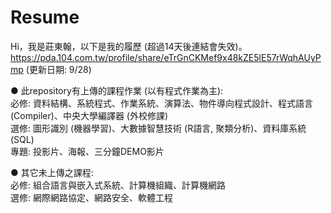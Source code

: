# Resume
Hi，我是莊東翰，以下是我的履歷 (超過14天後連結會失效)。  
https://pda.104.com.tw/profile/share/eTrGnCKMef9x48kZE5lE57rWqhAUyPmp (更新日期: 9/28)
  
● 此repository有上傳的課程作業 (以有程式作業為主):  
必修: 資料結構、系統程式、作業系統、演算法、物件導向程式設計、程式語言 (Compiler)、中央大學編譯器 (外校修課)  
選修: 圖形識別 (機器學習)、大數據智慧技術 (R語言, 聚類分析)、資料庫系統 (SQL)  
專題: 投影片、海報、三分鐘DEMO影片  
  
  
● 其它未上傳之課程:  
必修: 組合語言與嵌入式系統、計算機組織、計算機網路  
選修: 網際網路協定、網路安全、軟體工程  
